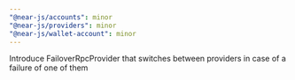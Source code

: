 ```yaml
---
"@near-js/accounts": minor
"@near-js/providers": minor
"@near-js/wallet-account": minor
---
```


Introduce FailoverRpcProvider that switches between providers in case of a failure of one of them
